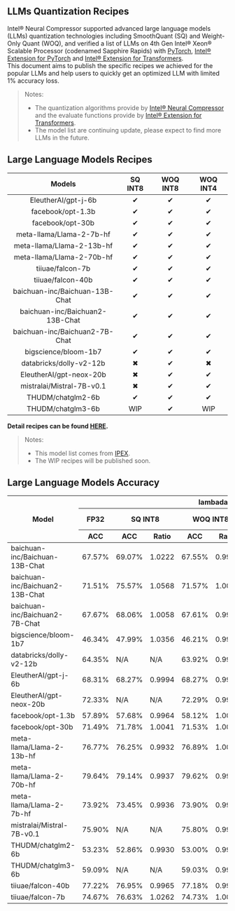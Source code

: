 ## LLMs Quantization Recipes

Intel® Neural Compressor supported advanced large language models (LLMs) quantization technologies including SmoothQuant (SQ) and Weight-Only Quant (WOQ),
and verified a list of LLMs on 4th Gen Intel® Xeon® Scalable Processor (codenamed Sapphire Rapids) with [PyTorch](https://pytorch.org/),
[Intel® Extension for PyTorch](https://github.com/intel/intel-extension-for-pytorch) and [Intel® Extension for Transformers](https://github.com/intel/intel-extension-for-transformers).  
This document aims to publish the specific recipes we achieved for the popular LLMs and help users to quickly get an optimized LLM with limited 1% accuracy loss.

> Notes:
>
> - The quantization algorithms provide by [Intel® Neural Compressor](https://github.com/intel/neural-compressor) and the evaluate functions provide by [Intel® Extension for Transformers](https://github.com/intel/intel-extension-for-transformers).
> - The model list are continuing update, please expect to find more LLMs in the future.

## Large Language Models Recipes

|             Models              | SQ INT8 | WOQ INT8 | WOQ INT4 |
| :-----------------------------: | :-----: | :------: | :------: |
|       EleutherAI/gpt-j-6b       |    ✔    |    ✔     |    ✔     |
|        facebook/opt-1.3b        |    ✔    |    ✔     |    ✔     |
|        facebook/opt-30b         |    ✔    |    ✔     |    ✔     |
|    meta-llama/Llama-2-7b-hf     |    ✔    |    ✔     |    ✔     |
|    meta-llama/Llama-2-13b-hf    |    ✔    |    ✔     |    ✔     |
|    meta-llama/Llama-2-70b-hf    |    ✔    |    ✔     |    ✔     |
|        tiiuae/falcon-7b         |    ✔    |    ✔     |    ✔     |
|        tiiuae/falcon-40b        |    ✔    |    ✔     |    ✔     |
| baichuan-inc/Baichuan-13B-Chat  |    ✔    |    ✔     |    ✔     |
| baichuan-inc/Baichuan2-13B-Chat |    ✔    |    ✔     |    ✔     |
| baichuan-inc/Baichuan2-7B-Chat  |    ✔    |    ✔     |    ✔     |
|      bigscience/bloom-1b7       |    ✔    |    ✔     |    ✔     |
|     databricks/dolly-v2-12b     |    ✖    |    ✔     |    ✖     |
|     EleutherAI/gpt-neox-20b     |    ✖    |    ✔     |    ✔     |
|    mistralai/Mistral-7B-v0.1    |    ✖    |    ✔     |    ✔     |
|        THUDM/chatglm2-6b        |    ✔    |    ✔     |    ✔     |
|        THUDM/chatglm3-6b        |   WIP   |    ✔     |   WIP    |

**Detail recipes can be found [HERE](https://github.com/intel/intel-extension-for-transformers/blob/main/examples/huggingface/pytorch/text-generation/quantization/llm_quantization_recipes.md).**

> Notes:
>
> - This model list comes from [IPEX](https://intel.github.io/intel-extension-for-pytorch/cpu/latest/tutorials/llm.html).
> - The WIP recipes will be published soon.

## Large Language Models Accuracy

<table><thead>
  <tr>
    <th rowspan="3">Model</th>
    <th colspan="9">lambada_openai</th>
    <th></th>
  </tr>
  <tr>
    <th>FP32</th>
    <th colspan="2">SQ INT8</th>
    <th colspan="2">WOQ INT8</th>
    <th colspan="2">WOQ INT4 GPTQ</th>
    <th colspan="2">WOQ INT4 AutoRound</th>
    <th></th>
  </tr>
  <tr>
    <th>ACC</th>
    <th>ACC</th>
    <th>Ratio</th>
    <th>ACC</th>
    <th>Ratio</th>
    <th>ACC</th>
    <th>Ratio</th>
    <th>ACC</th>
    <th>Ratio</th>
    <th></th>
  </tr></thead>
<tbody>
  <tr>
    <td>baichuan-inc/Baichuan-13B-Chat</td>
    <td>67.57%</td>
    <td>69.07%</td>
    <td>1.0222</td>
    <td>67.55%</td>
    <td>0.9997</td>
    <td>68.12%</td>
    <td>1.0081</td>
    <td>66.93%</td>
    <td>0.9905</td>
    <td></td>
  </tr>
  <tr>
    <td>baichuan-inc/Baichuan2-13B-Chat</td>
    <td>71.51%</td>
    <td>75.57%</td>
    <td>1.0568</td>
    <td>71.57%</td>
    <td>1.0008</td>
    <td>70.81%</td>
    <td>0.9902</td>
    <td>N/A</td>
    <td>N/A</td>
    <td></td>
  </tr>
  <tr>
    <td>baichuan-inc/Baichuan2-7B-Chat</td>
    <td>67.67%</td>
    <td>68.06%</td>
    <td>1.0058</td>
    <td>67.61%</td>
    <td>0.9991</td>
    <td>67.90%</td>
    <td>1.0034</td>
    <td>N/A</td>
    <td>N/A</td>
    <td></td>
  </tr>
  <tr>
    <td>bigscience/bloom-1b7</td>
    <td>46.34%</td>
    <td>47.99%</td>
    <td>1.0356</td>
    <td>46.21%</td>
    <td>0.9972</td>
    <td>46.90%</td>
    <td>1.0121</td>
    <td>N/A</td>
    <td>N/A</td>
    <td></td>
  </tr>
  <tr>
    <td>databricks/dolly-v2-12b</td>
    <td>64.35%</td>
    <td>N/A</td>
    <td>N/A</td>
    <td>63.92%</td>
    <td>0.9933</td>
    <td>N/A</td>
    <td>N/A</td>
    <td>N/A</td>
    <td>N/A</td>
    <td></td>
  </tr>
  <tr>
    <td>EleutherAI/gpt-j-6b</td>
    <td>68.31%</td>
    <td>68.27%</td>
    <td>0.9994</td>
    <td>68.27%</td>
    <td>0.9994</td>
    <td>68.35%</td>
    <td>1.0006</td>
    <td>68.02%</td>
    <td>0.9958</td>
    <td></td>
  </tr>
  <tr>
    <td>EleutherAI/gpt-neox-20b</td>
    <td>72.33%</td>
    <td>N/A</td>
    <td>N/A</td>
    <td>72.29%</td>
    <td>0.9994</td>
    <td>71.74%</td>
    <td>0.9918</td>
    <td>N/A</td>
    <td>N/A</td>
    <td></td>
  </tr>
  <tr>
    <td>facebook/opt-1.3b</td>
    <td>57.89%</td>
    <td>57.68%</td>
    <td>0.9964</td>
    <td>58.12%</td>
    <td>1.0040</td>
    <td>58.26%</td>
    <td>1.0064</td>
    <td>N/A</td>
    <td>N/A</td>
    <td></td>
  </tr>
  <tr>
    <td>facebook/opt-30b</td>
    <td>71.49%</td>
    <td>71.78%</td>
    <td>1.0041</td>
    <td>71.53%</td>
    <td>1.0006</td>
    <td>71.59%</td>
    <td>1.0014</td>
    <td>71.80%</td>
    <td>1.0043</td>
    <td></td>
  </tr>
  <tr>
    <td>meta-llama/Llama-2-13b-hf</td>
    <td>76.77%</td>
    <td>76.25%</td>
    <td>0.9932</td>
    <td>76.89%</td>
    <td>1.0016</td>
    <td>77.66%</td>
    <td>1.0116</td>
    <td>76.60%</td>
    <td>0.9978</td>
    <td></td>
  </tr>
  <tr>
    <td>meta-llama/Llama-2-70b-hf</td>
    <td>79.64%</td>
    <td>79.14%</td>
    <td>0.9937</td>
    <td>79.62%</td>
    <td>0.9997</td>
    <td>80.09%</td>
    <td>1.0057</td>
    <td>79.68%</td>
    <td>1.0005</td>
    <td></td>
  </tr>
  <tr>
    <td>meta-llama/Llama-2-7b-hf</td>
    <td>73.92%</td>
    <td>73.45%</td>
    <td>0.9936</td>
    <td>73.90%</td>
    <td>0.9997</td>
    <td>73.84%</td>
    <td>0.9989</td>
    <td>N/A</td>
    <td>N/A</td>
    <td></td>
  </tr>
  <tr>
    <td>mistralai/Mistral-7B-v0.1</td>
    <td>75.90%</td>
    <td>N/A</td>
    <td>N/A</td>
    <td>75.80%</td>
    <td>0.9987</td>
    <td>76.25%</td>
    <td>1.0046</td>
    <td>75.74%</td>
    <td>0.9979</td>
    <td></td>
  </tr>
  <tr>
    <td>THUDM/chatglm2-6b</td>
    <td>53.23%</td>
    <td>52.86%</td>
    <td>0.9930</td>
    <td>53.00%</td>
    <td>0.9957</td>
    <td>52.90%</td>
    <td>0.9938</td>
    <td>52.92%</td>
    <td>0.9942</td>
    <td></td>
  </tr>
  <tr>
    <td>THUDM/chatglm3-6b</td>
    <td>59.09%</td>
    <td>N/A</td>
    <td>N/A</td>
    <td>59.03%</td>
    <td>0.9990</td>
    <td>N/A</td>
    <td>N/A</td>
    <td>N/A</td>
    <td>N/A</td>
    <td></td>
  </tr>
  <tr>
    <td>tiiuae/falcon-40b</td>
    <td>77.22%</td>
    <td>76.95%</td>
    <td>0.9965</td>
    <td>77.18%</td>
    <td>0.9995</td>
    <td>77.55%</td>
    <td>1.0043</td>
    <td>77.82%</td>
    <td>1.0078</td>
    <td></td>
  </tr>
  <tr>
    <td>tiiuae/falcon-7b</td>
    <td>74.67%</td>
    <td>76.63%</td>
    <td>1.0262</td>
    <td>74.73%</td>
    <td>1.0008</td>
    <td>75.06%</td>
    <td>1.0052</td>
    <td>74.00%</td>
    <td>0.9910</td>
    <td></td>
  </tr>
</tbody></table>
